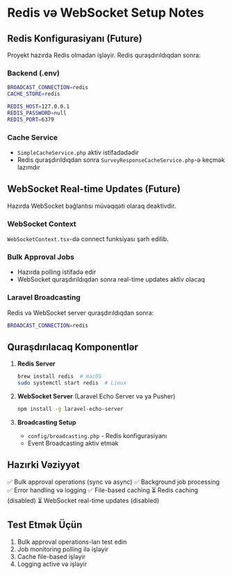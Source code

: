 # Redis və WebSocket Setup Notes

## Redis Konfigurasiyanı (Future)

Proyekt hazırda Redis olmadan işləyir. Redis quraşdırıldıqdan sonra:

### Backend (.env)
```bash
BROADCAST_CONNECTION=redis
CACHE_STORE=redis

REDIS_HOST=127.0.0.1
REDIS_PASSWORD=null
REDIS_PORT=6379
```

### Cache Service
- `SimpleCacheService.php` aktiv istifadədədir
- Redis quraşdırıldıqdan sonra `SurveyResponseCacheService.php`-ə keçmək lazımdır

## WebSocket Real-time Updates (Future)

Hazırda WebSocket bağlantısı müvəqqəti olaraq deaktivdir.

### WebSocket Context
`WebSocketContext.tsx`-də connect funksiyası şərh edilib.

### Bulk Approval Jobs
- Hazırda polling istifadə edir
- WebSocket quraşdırıldıqdan sonra real-time updates aktiv olacaq

### Laravel Broadcasting
Redis və WebSocket server quraşdırıldıqdan sonra:

```bash
BROADCAST_CONNECTION=redis
```

## Quraşdırılacaq Komponentlər

1. **Redis Server**
   ```bash
   brew install redis  # macOS
   sudo systemctl start redis  # Linux
   ```

2. **WebSocket Server** (Laravel Echo Server və ya Pusher)
   ```bash
   npm install -g laravel-echo-server
   ```

3. **Broadcasting Setup**
   - `config/broadcasting.php` - Redis konfigurasiyanı
   - Event Broadcasting aktiv etmək

## Hazırki Vəziyyət

✅ Bulk approval operations (sync və async)
✅ Background job processing  
✅ Error handling və logging
✅ File-based caching
⏳ Redis caching (disabled)
⏳ WebSocket real-time updates (disabled)

## Test Etmək Üçün

1. Bulk approval operations-ları test edin
2. Job monitoring polling ilə işləyir
3. Cache file-based işləyir
4. Logging active və işləyir